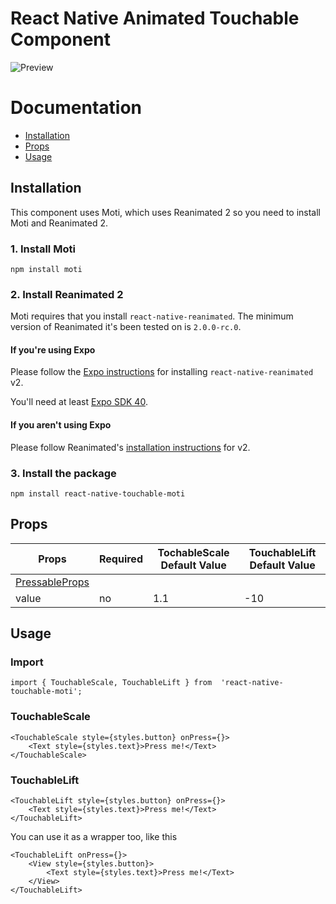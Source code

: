 # React Native Animated Touchable Component

![Preview](https://im.ezgif.com/tmp/ezgif-1-cd64b6e2229e.gif)

# Documentation

- [Installation](#Installation)
- [Props](#Props)
- [Usage](#Usage)

## Installation

This component uses Moti, which uses Reanimated 2 so you need to install Moti and Reanimated 2.

### 1. Install Moti

    npm install moti

### 2. Install Reanimated 2

Moti requires that you install `react-native-reanimated`. The minimum version of Reanimated it's been tested on is `2.0.0-rc.0`.

#### If you're using Expo

Please follow the [Expo instructions](https://docs.expo.io/versions/latest/sdk/reanimated/#experimental-support-for-v2) for installing `react-native-reanimated` v2.

You'll need at least [Expo SDK 40](https://docs.expo.io/workflow/upgrading-expo-sdk-walkthrough/).

#### If you aren't using Expo

Please follow Reanimated's [installation instructions](https://docs.swmansion.com/react-native-reanimated/docs/installation) for v2.

### 3. Install the package

    npm install react-native-touchable-moti

## Props

| Props                                                          | Required | TochableScale Default Value | TouchableLift Default Value |
| -------------------------------------------------------------- | -------- | --------------------------- | --------------------------- |
| [PressableProps](https://reactnative.dev/docs/pressable#props) |          |                             |                             |
| value                                                          | no       | 1.1                         | -10                         |

## Usage

### Import

    import { TouchableScale, TouchableLift } from  'react-native-touchable-moti';

### TouchableScale

    <TouchableScale style={styles.button} onPress={}>
        <Text style={styles.text}>Press me!</Text>
    </TouchableScale>

### TouchableLift

    <TouchableLift style={styles.button} onPress={}>
        <Text style={styles.text}>Press me!</Text>
    </TouchableLift>

You can use it as a wrapper too, like this

    <TouchableLift onPress={}>
        <View style={styles.button}>
    	    <Text style={styles.text}>Press me!</Text>
        </View>
    </TouchableLift>
